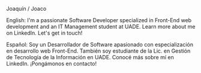 Joaquín / Joaco

English: I'm a passionate Software Developer specialized in Front-End web development and an IT Management student at UADE. Learn more about me on LinkedIn. Let's get in touch!

Español: Soy un Desarrollador de Software apasionado con especialización en desarrollo web Front-End. También soy estudiante de la Lic. en Gestión de Tecnología de la Información en UADE. Conocé más sobre mí en LinkedIn. ¡Pongámonos en contacto!
